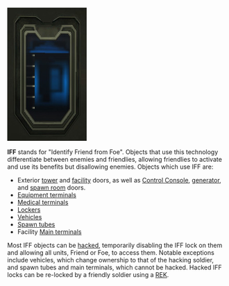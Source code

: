 ![](../images/IFF_small.jpg "IFF_small.jpg")

**IFF** stands for "Identify Friend from Foe". Objects that use this
technology differentiate between enemies and friendlies, allowing
friendlies to activate and use its benefits but disallowing enemies.
Objects which use IFF are:

- Exterior [tower](Tower.md) and
  [facility](Facility.md) doors, as well as [Control
  Console](../locations/Control_Console.md),
  [generator](../items/Generator.md), and [spawn
  room](spawn_room.md) doors.
- [Equipment terminals](../items/Equipment_Terminal.md)
- [Medical terminals](Medical_terminal.md)
- [Lockers](../items/Lockers.md)
- [Vehicles](../vehicles/Vehicle.md)
- [Spawn tubes](Spawn_tube.md)
- Facility [Main terminals](../items/Main_Terminal.md)

Most IFF objects can be [hacked](Hack.md), temporarily disabling
the IFF lock on them and allowing all units, Friend or Foe, to access
them. Notable exceptions include vehicles, which change ownership to
that of the hacking soldier, and spawn tubes and main terminals, which
cannot be hacked. Hacked IFF locks can be re-locked by a friendly
soldier using a [REK](../weapons/Remote_Electronics_Kit.md).

<!--[category:Terminology](category:Terminology.md)-->
